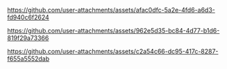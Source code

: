 

https://github.com/user-attachments/assets/afac0dfc-5a2e-4fd6-a6d3-fd940c6f2624



https://github.com/user-attachments/assets/962e5d35-bc84-4d77-b1d6-819f29a73366



https://github.com/user-attachments/assets/c2a54c66-dc95-417c-8287-f655a5552dab

